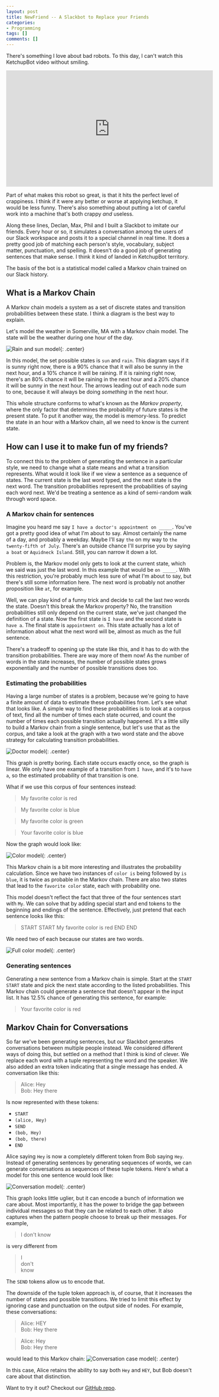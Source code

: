 ```yaml
---
layout: post
title: NewFriend -- A Slackbot to Replace your Friends
categories:
- Programming
tags: []
comments: []
---
```

There's something I love about bad robots. To this day, I can't watch this KetchupBot video without smiling.

<center>
<iframe width="560" height="315" src="https://www.youtube.com/embed/JcniyQYFU6M" title="YouTube video player" frameborder="0" allow="accelerometer; autoplay; clipboard-write; encrypted-media; gyroscope; picture-in-picture" allowfullscreen></iframe>
</center>

Part of what makes this robot so great, is that it hits the perfect level of crappiness. I think if it were any better or worse at applying ketchup, it would be less funny.
There's also something about putting a lot of careful work into a machine that's both crappy _and_ useless. 

Along these lines, Declan, Max, Phil and I built a Slackbot to imitate our friends. Every hour or so, it simulates a conversation among the users of our Slack workspace and posts it to a special channel in real time. It does a pretty good job of matching each person's style, vocabulary, subject matter, punctuation, and spelling. It doesn't do a good job of generating sentences that make sense. I think it kind of landed in KetchupBot territory. 

The basis of the bot is a statistical model called a Markov chain trained on our Slack history.

## What is a Markov Chain
A Markov chain models a system as a set of discrete states and transition probabilities between these state. I think a diagram is the best way to explain. 

Let's model the weather in Somerville, MA with a Markov chain model. The state will be the weather during one hour of the day.

![Rain and sun model](/assets/img/2021/07/sun_rain.svg){: .center}

In this model, the set possible states is `sun` and `rain`. This diagram says if it is sunny right now, there is a 90% chance that it will also be sunny in the next hour, and a 10% chance it will be raining. If it is raining right now, there's an 80% chance it will be raining in the next hour and a 20% chance it will be sunny in the next hour. The arrows leading out of each node sum to one, because it will always be doing _something_ in the next hour. 

This whole structure conforms to what's known as the _Markov property_, where the only factor that determines the probability of future states is the present state. To put it another way, the model is memory-less. To predict the state in an hour with a Markov chain, all we need to know is the current state.


## How can I use it to make fun of my friends?
To connect this to the problem of generating the sentence in a particular style, we need to change what a state means and what a transition represents. What would it look like if we view a sentence as a sequence of states. The current state is the last word typed, and the next state is the next word. The transition probabilities represent the probabilities of saying each word next. We'd be treating a sentence as a kind of semi-random walk through word space. 

### A Markov chain for sentences
Imagine you heard me say `I have a doctor's appointment on _____`. You've got a pretty good idea of what I'm about to say. Almost certainly the name of a day, and probably a weekday. Maybe I'll say `the` on my way to `the twenty-fifth of July`. There's an outside chance I'll surprise you by saying `a boat` or `Aquidneck Island`. Still, you can narrow it down a lot.

Problem is, the Markov model only gets to look at the current state, which we said was just the last word. In this example that would be `on _____`. With this restriction, you're probably much less sure of what I'm about to say, but there's still some information here. The next word is probably not another proposition like `at`, for example. 

Well, we can play kind of a funny trick and decide to call the last _two_ words the state. Doesn't this break the Markov property? No, the transition probabilities still only depend on the current state, we've just changed the definition of a state. Now the first state is `I have` and the second state is `have a`. The final state is `appointment on`. This state actually has a lot of information about what the next word will be, almost as much as the full sentence.

There's a tradeoff to opening up the state like this, and it has to do with the transition probabilities. There are way more of them now! As the number of words in the state increases, the number of possible states grows exponentially and the number of possible transitions does too. 

### Estimating the probabilities
Having a large number of states is a problem, because we're going to have a finite amount of data to estimate these probabilities from. Let's see what that looks like. A simple way to find these probabilities is to look at a corpus of text, find all the number of times each state ocurred, and count the number of times each possible transition actually happened. It's a little silly to build a Markov chain from a single sentence, but let's use that as the corpus, and take a look at the graph with a two word state and the above strategy for calculating transition probabilities.

![Doctor model](/assets/img/2021/07/doctor.svg){: .center}

This graph is pretty boring. Each state occurs exactly once, so the graph is linear. We only have one example of a transition from `I have`, and it's to `have a`, so the estimated probability of that transition is one. 

What if we use this corpus of four sentences instead:

> My favorite color is red

> My favorite color is blue

> My favorite color is green

> Your favorite color is blue

Now the graph would look like:

![Color model](/assets/img/2021/07/color.svg){: .center}

This Markov chain is a bit more interesting and illustrates the probability calculation. Since we have two instances of `color is` being followed by `is blue`, it is twice as probable in the Markov chain. There are also two states that lead to the `favorite color` state, each with probability one. 

This model doesn't reflect the fact that three of the four sentences start with `My`. We can solve that by adding special start and end tokens to the beginning and endings of the sentence. Effectively, just pretend that each sentence looks like this:

> START START My favorite color is red END END

We need two of each because our states are two words.

![Full color model](/assets/img/2021/07/color_full.svg){: .center}

### Generating sentences
Generating a new sentence from a Markov chain is simple. Start at the `START START` state and pick the next state according to the listed probabilities. This Markov chain could generate a sentence that doesn't appear in the input list. It has 12.5% chance of generating this sentence, for example:

> Your favorite color is red

## Markov Chain for Conversations
So far we've been generating sentences, but our Slackbot generates conversations between multiple people instead. We considered different ways of doing this, but settled on a method that I think is kind of clever. We replace each word with a tuple representing the word and the speaker. We also added an extra token indicating that a single message has ended. A conversation like this:

> Alice: Hey  
> Bob: Hey there

Is now represented with these tokens:
* `START`
* `(alice, Hey)`
* `SEND`
* `(bob, Hey)`
* `(bob, there)`
* `END`

Alice saying `Hey` is now a completely different token from Bob saying `Hey`. Instead of generating sentences by generating sequences of words, we can generate conversations as sequences of these tuple tokens. Here's what a model for this one sentence would look like:

![Conversation model](/assets/img/2021/07/convo.svg){: .center}

This graph looks little uglier, but it can encode a bunch of information we care about. Most importantly, it has the power to bridge the gap between individual messages so that they can be related to each other. It also captures when the pattern people choose to break up their messages. For example,
> I don't know  

is very different from
> I  
> don't  
> know

The `SEND` tokens allow us to encode that.

The downside of the tuple token approach is, of course, that it increases the number of states and possible transitions. We tried to limit this effect by ignoring case and punctuation on the output side of nodes. For example, these conversations:
> Alice: HEY  
> Bob: Hey there

> Alice: Hey  
> Bob: Hey there

would lead to this Markov chain:
![Conversation case model](/assets/img/2021/07/convo_case.svg){: .center}

In this case, Alice retains the ability to say both `Hey` and `HEY`, but Bob doesn't care about that distinction.

Want to try it out? Checkout our [GitHub repo](https://github.com/perciplex/new-friend).